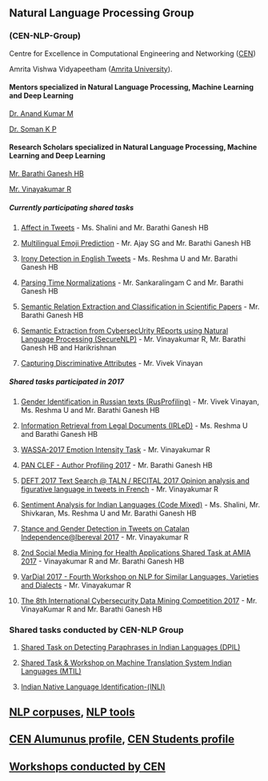 ## Natural Language Processing Group 

### (CEN-NLP-Group)

Centre for Excellence in Computational Engineering and Networking ([CEN](https://www.amrita.edu/center/computational-engineering-and-networking))

Amrita Vishwa Vidyapeetham ([Amrita University](https://www.amrita.edu/)).

#### Mentors specialized in Natural Language Processing, Machine Learning and Deep Learning
[Dr. Anand Kumar M](https://www.amrita.edu/faculty/m-anandkumar)

[Dr. Soman K P](https://www.amrita.edu/faculty/kp-soman)

#### Research Scholars specialized in Natural Language Processing, Machine Learning and Deep Learning
[Mr. Barathi Ganesh HB](https://sites.google.com/site/barathiganeshhb/)

[Mr. Vinayakumar R](https://sites.google.com/site/vinayakumarr77/)

##### Currently participating shared tasks
1. [Affect in Tweets](https://competitions.codalab.org/competitions/17751) - Ms. Shalini and Mr. Barathi Ganesh HB

2. [Multilingual Emoji Prediction](https://competitions.codalab.org/competitions/17344) - Mr. Ajay SG and Mr. Barathi Ganesh HB

3. [Irony Detection in English Tweets](https://competitions.codalab.org/competitions/17468) - Ms. Reshma U and Mr. Barathi Ganesh HB

4. [Parsing Time Normalizations](https://competitions.codalab.org/competitions/17286) - Mr. Sankaralingam C and Mr. Barathi Ganesh HB

5. [Semantic Relation Extraction and Classification in Scientific Papers](https://competitions.codalab.org/competitions/17422) - Mr. Barathi Ganesh HB

6. [Semantic Extraction from CybersecUrity REports using Natural Language Processing (SecureNLP)](https://competitions.codalab.org/competitions/17262) - Mr. Vinayakumar R, Mr. Barathi Ganesh HB and Harikrishnan

7. [Capturing Discriminative Attributes](https://competitions.codalab.org/competitions/17326) - Mr. Vivek Vinayan

##### Shared tasks participated in 2017

1. [Gender Identification in Russian texts (RusProfiling)](http://en.rusprofilinglab.ru/rusprofiling-at-pan/) - Mr. Vivek Vinayan, Ms. Reshma U and Mr. Barathi Ganesh HB

2. [Information Retrieval from Legal Documents (IRLeD)](https://sites.google.com/view/fire2017irled) - Ms. Reshma U and Barathi Ganesh HB

3. [WASSA-2017 Emotion Intensity Task](http://saifmohammad.com/WebPages/EmotionIntensity-SharedTask.html) - Mr. Vinayakumar R

4. [PAN CLEF - Author Profiling 2017](http://pan.webis.de/clef17/pan17-web/author-profiling.html) - Mr. Barathi Ganesh HB

5. [DEFT 2017 Text Search @ TALN / RECITAL 2017 Opinion analysis and figurative language in tweets in French](https://deft.limsi.fr/2017/indexEng.html) - Mr. Vinayakumar R

6. [Sentiment Analysis for Indian Languages (Code Mixed)](http://www.dasdipankar.com/SAILCodeMixed.html) - Ms. Shalini, Mr. Shivkaran, Ms. Reshma U and Mr. Barathi Ganesh HB

7. [Stance and Gender Detection in Tweets on Catalan Independence@Ibereval 2017](http://stel.ub.edu/Stance-IberEval2017/) - Mr. Vinayakumar R

8. [2nd Social Media Mining for Health Applications Shared Task at AMIA 2017](https://healthlanguageprocessing.org/sharedtask2/) -  Vinayakumar R and Mr. Barathi Ganesh HB

9. [VarDial 2017 - Fourth Workshop on NLP for Similar Languages, Varieties and Dialects](http://ttg.uni-saarland.de/vardial2017/sharedtask2017.html) - Mr. Vinayakumar R

10. [The 8th International Cybersecurity Data Mining Competition 2017](http://www.csmining.org/cdmc2017/) - Mr. VinayaKumar R and Mr. Barathi Ganesh HB

### Shared tasks conducted by CEN-NLP Group
1. [Shared Task on Detecting Paraphrases in Indian Languages (DPIL)](http://nlp.amrita.edu/dpil_cen/index.html)

2. [Shared Task & Workshop on Machine Translation System Indian Languages (MTIL)](http://nlp.amrita.edu/mtil_cen/index.html)

3. [Indian Native Language Identification-(INLI)](http://nlp.amrita.edu/INLI/Test.html)

## [**NLP corpuses**](http://nlp.amrita.edu/nlpcorpus.html), [**NLP tools**](http://nlp.amrita.edu/nlptools.html) 

## [**CEN Alumunus profile**](http://nlp.amrita.edu/cenalumini/cen-alumini.html), [**CEN Students profile**](http://nlp.amrita.edu/students/index.html)

## [**Workshops conducted by CEN**](https://barathiganesh-hb.github.io/cen-workshops/)
